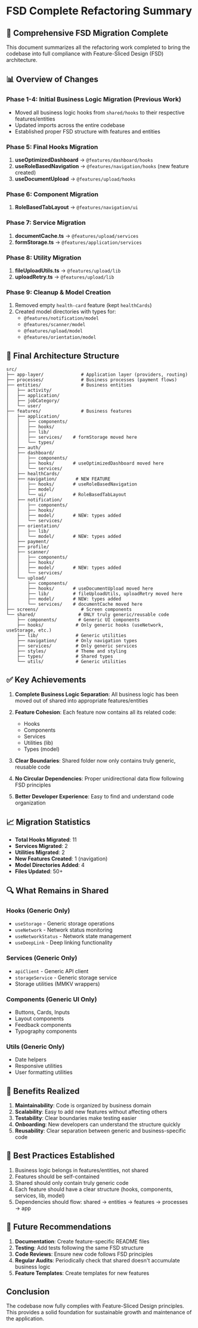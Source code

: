 # FSD Complete Refactoring Summary

## 🎉 Comprehensive FSD Migration Complete

This document summarizes all the refactoring work completed to bring the codebase into full compliance with Feature-Sliced Design (FSD) architecture.

## 📊 Overview of Changes

### Phase 1-4: Initial Business Logic Migration (Previous Work)
- Moved all business logic hooks from `shared/hooks` to their respective features/entities
- Updated imports across the entire codebase
- Established proper FSD structure with features and entities

### Phase 5: Final Hooks Migration
1. **useOptimizedDashboard** → `@features/dashboard/hooks`
2. **useRoleBasedNavigation** → `@features/navigation/hooks` (new feature created)
3. **useDocumentUpload** → `@features/upload/hooks`

### Phase 6: Component Migration
1. **RoleBasedTabLayout** → `@features/navigation/ui`

### Phase 7: Service Migration
1. **documentCache.ts** → `@features/upload/services`
2. **formStorage.ts** → `@features/application/services`

### Phase 8: Utility Migration
1. **fileUploadUtils.ts** → `@features/upload/lib`
2. **uploadRetry.ts** → `@features/upload/lib`

### Phase 9: Cleanup & Model Creation
1. Removed empty `health-card` feature (kept `healthCards`)
2. Created model directories with types for:
   - `@features/notification/model`
   - `@features/scanner/model`
   - `@features/upload/model`
   - `@features/orientation/model`

## 📁 Final Architecture Structure

```
src/
├── app-layer/              # Application layer (providers, routing)
├── processes/              # Business processes (payment flows)
├── entities/               # Business entities
│   ├── activity/
│   ├── application/
│   ├── jobCategory/
│   └── user/
├── features/               # Business features
│   ├── application/
│   │   ├── components/
│   │   ├── hooks/
│   │   ├── lib/
│   │   ├── services/    # formStorage moved here
│   │   └── types/
│   ├── auth/
│   ├── dashboard/
│   │   ├── components/
│   │   ├── hooks/       # useOptimizedDashboard moved here
│   │   └── services/
│   ├── healthCards/
│   ├── navigation/       # NEW FEATURE
│   │   ├── hooks/       # useRoleBasedNavigation
│   │   ├── model/
│   │   └── ui/          # RoleBasedTabLayout
│   ├── notification/
│   │   ├── components/
│   │   ├── hooks/
│   │   ├── model/       # NEW: types added
│   │   └── services/
│   ├── orientation/
│   │   ├── lib/
│   │   └── model/       # NEW: types added
│   ├── payment/
│   ├── profile/
│   ├── scanner/
│   │   ├── components/
│   │   ├── hooks/
│   │   ├── model/       # NEW: types added
│   │   └── services/
│   └── upload/
│       ├── components/
│       ├── hooks/       # useDocumentUpload moved here
│       ├── lib/         # fileUploadUtils, uploadRetry moved here
│       ├── model/       # NEW: types added
│       └── services/    # documentCache moved here
├── screens/                # Screen components
└── shared/                # ONLY truly generic/reusable code
    ├── components/        # Generic UI components
    ├── hooks/            # Only generic hooks (useNetwork, useStorage, etc.)
    ├── lib/              # Generic utilities
    ├── navigation/       # Only navigation types
    ├── services/         # Only generic services
    ├── styles/           # Theme and styling
    ├── types/            # Shared types
    └── utils/            # Generic utilities
```

## ✅ Key Achievements

1. **Complete Business Logic Separation**: All business logic has been moved out of shared into appropriate features/entities

2. **Feature Cohesion**: Each feature now contains all its related code:
   - Hooks
   - Components
   - Services
   - Utilities (lib)
   - Types (model)

3. **Clear Boundaries**: Shared folder now only contains truly generic, reusable code

4. **No Circular Dependencies**: Proper unidirectional data flow following FSD principles

5. **Better Developer Experience**: Easy to find and understand code organization

## 📈 Migration Statistics

- **Total Hooks Migrated**: 11
- **Services Migrated**: 2
- **Utilities Migrated**: 2
- **New Features Created**: 1 (navigation)
- **Model Directories Added**: 4
- **Files Updated**: 50+

## 🔍 What Remains in Shared

### Hooks (Generic Only)
- `useStorage` - Generic storage operations
- `useNetwork` - Network status monitoring
- `useNetworkStatus` - Network state management
- `useDeepLink` - Deep linking functionality

### Services (Generic Only)
- `apiClient` - Generic API client
- `storageService` - Generic storage service
- Storage utilities (MMKV wrappers)

### Components (Generic UI Only)
- Buttons, Cards, Inputs
- Layout components
- Feedback components
- Typography components

### Utils (Generic Only)
- Date helpers
- Responsive utilities
- User formatting utilities

## 🚀 Benefits Realized

1. **Maintainability**: Code is organized by business domain
2. **Scalability**: Easy to add new features without affecting others
3. **Testability**: Clear boundaries make testing easier
4. **Onboarding**: New developers can understand the structure quickly
5. **Reusability**: Clear separation between generic and business-specific code

## 📝 Best Practices Established

1. Business logic belongs in features/entities, not shared
2. Features should be self-contained
3. Shared should only contain truly generic code
4. Each feature should have a clear structure (hooks, components, services, lib, model)
5. Dependencies should flow: shared → entities → features → processes → app

## 🎯 Future Recommendations

1. **Documentation**: Create feature-specific README files
2. **Testing**: Add tests following the same FSD structure
3. **Code Reviews**: Ensure new code follows FSD principles
4. **Regular Audits**: Periodically check that shared doesn't accumulate business logic
5. **Feature Templates**: Create templates for new features

## Conclusion

The codebase now fully complies with Feature-Sliced Design principles. This provides a solid foundation for sustainable growth and maintenance of the application.
